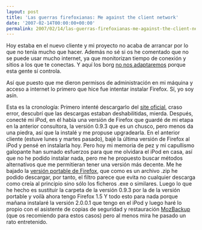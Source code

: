 ```yaml
---
layout: post
title: 'Las guerras firefoxianas: Me against the client network'
date: '2007-02-14T00:00:00+00:00'
permalink: 2007/02/14/las-guerras-firefoxianas-me-against-the-client-network/
---
```

Hoy estaba en el nuevo cliente y mi proyecto no acaba de arrancar por lo que no tenía mucho que hacer. Además no sé si os he comentado que no se puede usar mucho internet, ya que monitorizan tiempo de conexión y sitios a los que te conectas. Y aquí los borg <a href="http://resistancefutile.blogspot.com/2006/11/adaptor.html">no nos adaptaremos</a> porque esta gente sí controla.

Así que puesto que me dieron permisos de administración en mi máquina y acceso a internet lo primero que hice fue intentar instalar Firefox. Sí, yo soy asín.

Esta es la cronología:
Primero intenté descargarlo del <a href="http://www.mozilla-europe.org/es/products/firefox/">site oficial</a>, craso error, descubrí que las descargas estaban deshabilitidas, mierda. Después, conecté mi iPod, en él había una versión de Firefox que guardé de mi etapa en la anterior consultora, la versión 0.9.3 que es un chusco, pero menos da una piedra, así que la instalé y me propuse upgradearla. En el anterior cliente (estuve lunes y martes pasado), bajé la última versión de Firefox al iPod y pensé en instalarla hoy. Pero hoy mi memoria de pez y mi capullismo galopante han sumado esfuerzos para que me olvidara el iPod en casa, así que no he podido instalar nada, pero me he propuesto buscar métodos alternativos que me permitieran tener una versión más decente.
Me he bajado la <a href="http://portableapps.com/apps/internet/firefox_portable">versión portable de Firefox</a>, que como es un archivo .zip he podido descargar, por tanto, el filtro parece que evita no cualquier descarga como creía al principio sino sólo los ficheros .exe o similares. Luego lo que he hecho es sustituir la carpeta de la versión 0.9.3 por la de la versión portable y voilà ahora tengo Firefox 1.5
Y todo esto para nada porque mañana instalaré la versión 2.0.0.1 que tengo en el iPod y luego haré lo propio con el asistente de copias de seguridad y restauración <a href="http://mozbackup.jasnapaka.com/">MozBackup</a> (que os recomiendo para estos casos) pero al menos mira he pasado un rato entretenido.
